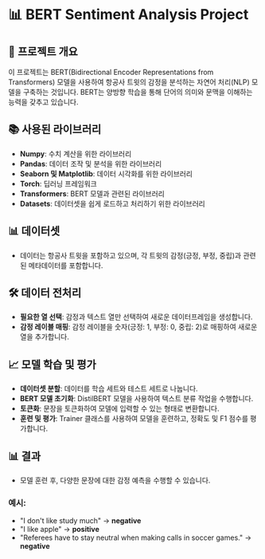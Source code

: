 # 📊 BERT Sentiment Analysis Project

## 📖 프로젝트 개요
이 프로젝트는 BERT(Bidirectional Encoder Representations from Transformers) 모델을 사용하여 항공사 트윗의 감정을 분석하는 자연어 처리(NLP) 모델을 구축하는 것입니다. BERT는 양방향 학습을 통해 단어의 의미와 문맥을 이해하는 능력을 갖추고 있습니다.

## 📚 사용된 라이브러리
- **Numpy**: 수치 계산을 위한 라이브러리
- **Pandas**: 데이터 조작 및 분석을 위한 라이브러리
- **Seaborn 및 Matplotlib**: 데이터 시각화를 위한 라이브러리
- **Torch**: 딥러닝 프레임워크
- **Transformers**: BERT 모델과 관련된 라이브러리
- **Datasets**: 데이터셋을 쉽게 로드하고 처리하기 위한 라이브러리

## 📊 데이터셋
- 데이터는 항공사 트윗을 포함하고 있으며, 각 트윗의 감정(긍정, 부정, 중립)과 관련된 메타데이터를 포함합니다.

## 🛠️ 데이터 전처리
- **필요한 열 선택**: 감정과 텍스트 열만 선택하여 새로운 데이터프레임을 생성합니다.
- **감정 레이블 매핑**: 감정 레이블을 숫자(긍정: 1, 부정: 0, 중립: 2)로 매핑하여 새로운 열을 추가합니다.

## 📈 모델 학습 및 평가
- **데이터셋 분할**: 데이터를 학습 세트와 테스트 세트로 나눕니다.
- **BERT 모델 초기화**: DistilBERT 모델을 사용하여 텍스트 분류 작업을 수행합니다.
- **토큰화**: 문장을 토큰화하여 모델에 입력할 수 있는 형태로 변환합니다.
- **훈련 및 평가**: Trainer 클래스를 사용하여 모델을 훈련하고, 정확도 및 F1 점수를 평가합니다.

## 📊 결과
- 모델 훈련 후, 다양한 문장에 대한 감정 예측을 수행할 수 있습니다.

### 예시:
- "I don't like study much" → **negative**
- "I like apple" → **positive**
- "Referees have to stay neutral when making calls in soccer games." → **negative**
